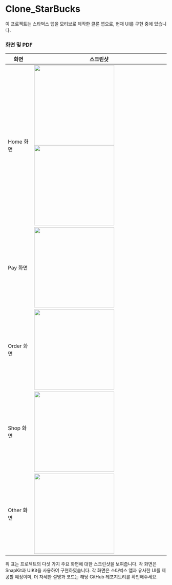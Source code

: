 # Clone_StarBucks

이 프로젝트는 스타벅스 앱을 모티브로 제작한 클론 앱으로, 현재 UI를 구현 중에 있습니다.

### 화면 및 PDF

| 화면          | 스크린샷                                       |
|-------------|--------------------------------------------|
| Home 화면    | <img src="https://github.com/dami0806/Clone_StarBucks/assets/85047035/cf01df82-7e17-43da-8854-c61e78a6d2ee" width="250">  <img src="https://github.com/dami0806/Clone_StarBucks/assets/85047035/fe3224c1-72d1-48bb-8575-f46f31dafc4f" width="250"> |
| Pay 화면     | <img src="https://github.com/dami0806/Clone_StarBucks/assets/85047035/f3176d08-367c-4499-ac3d-0f0975aef07e" width="250"> |
| Order 화면   | <img src="https://github.com/dami0806/Clone_StarBucks/assets/85047035/485a5332-4b24-499d-ac9f-8b0b7262d390" width="250"> |
| Shop 화면    | <img src="https://github.com/dami0806/Clone_StarBucks/assets/85047035/38d64419-b9f8-4d71-9e59-7b4f411bbb16" width="250"> |
| Other 화면   | <img src="https://github.com/dami0806/Clone_StarBucks/assets/85047035/8ca8e2bf-3230-4c78-8a57-69c38b4f5868" width="250"> |

위 표는 프로젝트의 다섯 가지 주요 화면에 대한 스크린샷을 보여줍니다. 
각 화면은 SnapKit과 UIKit을 사용하여 구현하였습니다. 각 화면은 스타벅스 앱과 유사한 UI를 제공할 예정이며, 더 자세한 설명과 코드는 해당 GitHub 레포지토리를 확인해주세요.


